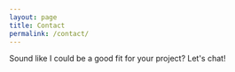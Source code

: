 ```yaml
---
layout: page
title: Contact
permalink: /contact/
---
```


Sound like I could be a good fit for your project? Let's chat!